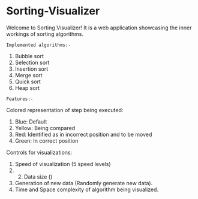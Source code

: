 # Sorting-Visualizer
Welcome to Sorting Visualizer!
It is a web application showcasing the inner workings of sorting algorithms.

`Implemented algorithms:-`
1. Bubble sort
2. Selection sort
3. Insertion sort
4. Merge sort
5. Quick sort
6. Heap sort

`Features:-`

Colored representation of step being executed:
1) Blue: Default 
2) Yellow: Being compared
3) Red: Identified as in incorrect position and to be moved
4) Green: In correct position
   
Controls for visualizations:
1) Speed of visualization (5 speed levels)
2) 2) Data size ()
3) Generation of new data (Randomly generate new data).
4) Time and Space complexity of algorithm being visualized.
